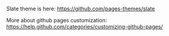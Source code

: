 Slate theme is here: <https://github.com/pages-themes/slate>

More about github pages customization: <https://help.github.com/categories/customizing-github-pages/>
